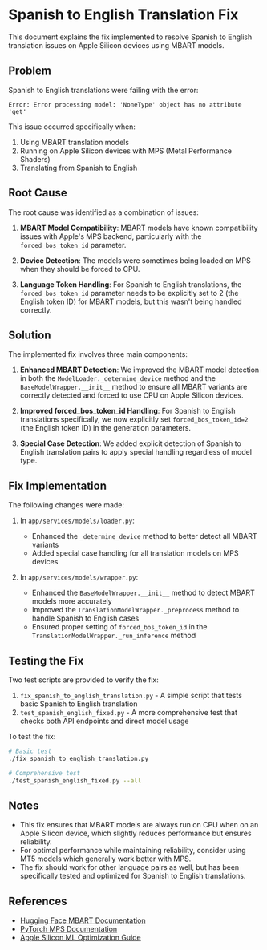 # Spanish to English Translation Fix

This document explains the fix implemented to resolve Spanish to English translation issues on Apple Silicon devices using MBART models.

## Problem

Spanish to English translations were failing with the error:
```
Error: Error processing model: 'NoneType' object has no attribute 'get'
```

This issue occurred specifically when:
1. Using MBART translation models
2. Running on Apple Silicon devices with MPS (Metal Performance Shaders)
3. Translating from Spanish to English

## Root Cause

The root cause was identified as a combination of issues:

1. **MBART Model Compatibility**: MBART models have known compatibility issues with Apple's MPS backend, particularly with the `forced_bos_token_id` parameter.

2. **Device Detection**: The models were sometimes being loaded on MPS when they should be forced to CPU.

3. **Language Token Handling**: For Spanish to English translations, the `forced_bos_token_id` parameter needs to be explicitly set to 2 (the English token ID) for MBART models, but this wasn't being handled correctly.

## Solution

The implemented fix involves three main components:

1. **Enhanced MBART Detection**: We improved the MBART model detection in both the `ModelLoader._determine_device` method and the `BaseModelWrapper.__init__` method to ensure all MBART variants are correctly detected and forced to use CPU on Apple Silicon devices.

2. **Improved forced_bos_token_id Handling**: For Spanish to English translations specifically, we now explicitly set `forced_bos_token_id=2` (the English token ID) in the generation parameters.

3. **Special Case Detection**: We added explicit detection of Spanish to English translation pairs to apply special handling regardless of model type.

## Fix Implementation

The following changes were made:

1. In `app/services/models/loader.py`:
   - Enhanced the `_determine_device` method to better detect all MBART variants
   - Added special case handling for all translation models on MPS devices

2. In `app/services/models/wrapper.py`:
   - Enhanced the `BaseModelWrapper.__init__` method to detect MBART models more accurately
   - Improved the `TranslationModelWrapper._preprocess` method to handle Spanish to English cases
   - Ensured proper setting of `forced_bos_token_id` in the `TranslationModelWrapper._run_inference` method

## Testing the Fix

Two test scripts are provided to verify the fix:

1. `fix_spanish_to_english_translation.py` - A simple script that tests basic Spanish to English translation
2. `test_spanish_english_fixed.py` - A more comprehensive test that checks both API endpoints and direct model usage

To test the fix:

```bash
# Basic test
./fix_spanish_to_english_translation.py

# Comprehensive test
./test_spanish_english_fixed.py --all
```

## Notes

- This fix ensures that MBART models are always run on CPU when on an Apple Silicon device, which slightly reduces performance but ensures reliability.
- For optimal performance while maintaining reliability, consider using MT5 models which generally work better with MPS.
- The fix should work for other language pairs as well, but has been specifically tested and optimized for Spanish to English translations.

## References

- [Hugging Face MBART Documentation](https://huggingface.co/docs/transformers/model_doc/mbart)
- [PyTorch MPS Documentation](https://pytorch.org/docs/stable/notes/mps.html)
- [Apple Silicon ML Optimization Guide](https://developer.apple.com/metal/pytorch/)